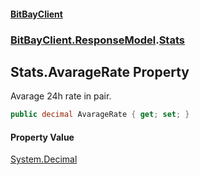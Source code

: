 #### [BitBayClient](./index.md 'index')
### [BitBayClient.ResponseModel](./BitBayClient-ResponseModel.md 'BitBayClient.ResponseModel').[Stats](./BitBayClient-ResponseModel-Stats.md 'BitBayClient.ResponseModel.Stats')
## Stats.AvarageRate Property
Avarage 24h rate in pair.  
```csharp
public decimal AvarageRate { get; set; }
```
#### Property Value
[System.Decimal](https://docs.microsoft.com/en-us/dotnet/api/System.Decimal 'System.Decimal')  
